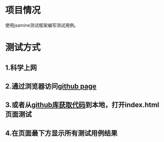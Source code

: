 
# 项目情况

使用jsamine测试框架编写测试用例。

# 测试方式

## 1.科学上网 
## 2.通过浏览器访问<a href='https://yoranma.github.io/feedreadertesting/'>github page</a>
## 3.或者从<a href='https://github.com/yoranma/feedreadertesting'>github库获取代码</a>到本地，打开index.html页面测试
## 4.在页面最下方显示所有测试用例结果



